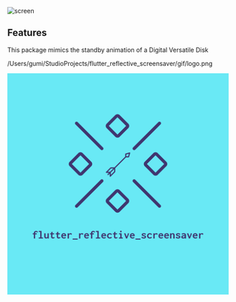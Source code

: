 

![screen](https://user-images.githubusercontent.com/97356551/222275133-39c5cdcb-bea9-4f72-bb4e-2651708cf0ac.gif)
## Features

This package mimics the standby animation of a Digital Versatile Disk

/Users/gumi/StudioProjects/flutter_reflective_screensaver/gif/logo.png

![Test Image 3](/gif/logo.png)